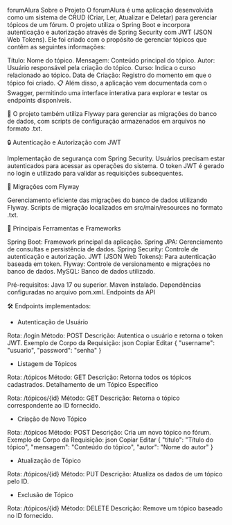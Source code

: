 forumAlura
Sobre o Projeto
O forumAlura é uma aplicação desenvolvida como um sistema de CRUD (Criar, Ler, Atualizar e Deletar) para gerenciar tópicos de um fórum. O projeto utiliza o Spring Boot e incorpora autenticação e autorização através de Spring Security com JWT (JSON Web Tokens). Ele foi criado com o propósito de gerenciar tópicos que contêm as seguintes informações:

Título: Nome do tópico.
Mensagem: Conteúdo principal do tópico.
Autor: Usuário responsável pela criação do tópico.
Curso: Indica o curso relacionado ao tópico.
Data de Criação: Registro do momento em que o tópico foi criado.
📋 Além disso, a aplicação vem documentada com o Swagger, permitindo uma interface interativa para explorar e testar os endpoints disponíveis.

🔧 O projeto também utiliza Flyway para gerenciar as migrações do banco de dados, com scripts de configuração armazenados em arquivos no formato .txt.

🔒 Autenticação e Autorização com JWT

Implementação de segurança com Spring Security.
Usuários precisam estar autenticados para acessar as operações do sistema.
O token JWT é gerado no login e utilizado para validar as requisições subsequentes.

📂 Migrações com Flyway

Gerenciamento eficiente das migrações do banco de dados utilizando Flyway.
Scripts de migração localizados em src/main/resources no formato .txt.

🚀 Principais Ferramentas e Frameworks

Spring Boot: Framework principal da aplicação.
Spring JPA: Gerenciamento de consultas e persistência de dados.
Spring Security: Controle de autenticação e autorização.
JWT (JSON Web Tokens): Para autenticação baseada em token.
Flyway: Controle de versionamento e migrações no banco de dados.
MySQL: Banco de dados utilizado.

Pré-requisitos:
Java 17 ou superior.
Maven instalado.
Dependências configuradas no arquivo pom.xml.
Endpoints da API

🛠️ Endpoints implementados:

- Autenticação de Usuário

Rota: /login
Método: POST
Descrição: Autentica o usuário e retorna o token JWT.
Exemplo de Corpo da Requisição:
json
Copiar
Editar
{
  "username": "usuario",
  "password": "senha"
}

- Listagem de Tópicos

Rota: /tópicos
Método: GET
Descrição: Retorna todos os tópicos cadastrados.
Detalhamento de um Tópico Específico

Rota: /tópicos/{id}
Método: GET
Descrição: Retorna o tópico correspondente ao ID fornecido.

- Criação de Novo Tópico

Rota: /tópicos
Método: POST
Descrição: Cria um novo tópico no fórum.
Exemplo de Corpo da Requisição:
json
Copiar
Editar
{
  "titulo": "Título do tópico",
  "mensagem": "Conteúdo do tópico",
  "autor": "Nome do autor"
}

- Atualização de Tópico

Rota: /tópicos/{id}
Método: PUT
Descrição: Atualiza os dados de um tópico pelo ID.

- Exclusão de Tópico

Rota: /tópicos/{id}
Método: DELETE
Descrição: Remove um tópico baseado no ID fornecido.
